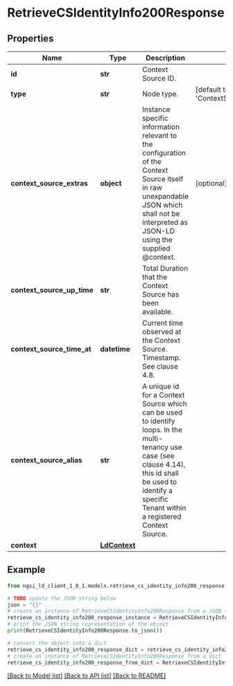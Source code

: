 # RetrieveCSIdentityInfo200Response


## Properties

Name | Type | Description | Notes
------------ | ------------- | ------------- | -------------
**id** | **str** | Context Source ID.  | 
**type** | **str** | Node type.  | [default to 'ContextSourceIdentity']
**context_source_extras** | **object** | Instance specific information relevant to the configuration  of the Context Source itself in raw unexpandable JSON which  shall not be interpreted as JSON-LD using the supplied @context.  | [optional] 
**context_source_up_time** | **str** | Total Duration that the Context Source has been available.  | 
**context_source_time_at** | **datetime** | Current time observed at the Context Source. Timestamp. See clause 4.8.  | 
**context_source_alias** | **str** | A unique id for a Context Source which can be used to identify loops.  In the multi-tenancy use case (see clause 4.14), this id shall be  used to identify a specific Tenant within a registered Context Source.  | 
**context** | [**LdContext**](LdContext.md) |  | 

## Example

```python
from ngsi_ld_client_1_8_1.models.retrieve_cs_identity_info200_response import RetrieveCSIdentityInfo200Response

# TODO update the JSON string below
json = "{}"
# create an instance of RetrieveCSIdentityInfo200Response from a JSON string
retrieve_cs_identity_info200_response_instance = RetrieveCSIdentityInfo200Response.from_json(json)
# print the JSON string representation of the object
print(RetrieveCSIdentityInfo200Response.to_json())

# convert the object into a dict
retrieve_cs_identity_info200_response_dict = retrieve_cs_identity_info200_response_instance.to_dict()
# create an instance of RetrieveCSIdentityInfo200Response from a dict
retrieve_cs_identity_info200_response_from_dict = RetrieveCSIdentityInfo200Response.from_dict(retrieve_cs_identity_info200_response_dict)
```
[[Back to Model list]](../README.md#documentation-for-models) [[Back to API list]](../README.md#documentation-for-api-endpoints) [[Back to README]](../README.md)


